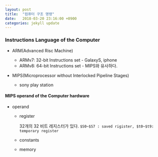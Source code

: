 ```yaml
---
layout: post
title:  "컴퓨터 구조 명령"
date:   2018-03-20 23:16:00 +0900
categories: jekyll update
---
```


### Instructions Language of the Computer

* ARM(Advanced Risc Machine)

  * ARMv7: 32-bit Instructions set - GalaxyS, iphone
  * ARMv8: 64-bit Instructions set - MIPS와 유사하다.


* MIPS(Microprocessor without Interlocked Pipeline Stages)

  * sony play station

#### MIPS operand of the Computer hardware

* operand

  * register

    32개의 32 비트 레지스터가 있다. `$S0~$S7 : saved rigister, $t0~$t9: temporary register`
  * constants
  * memory
